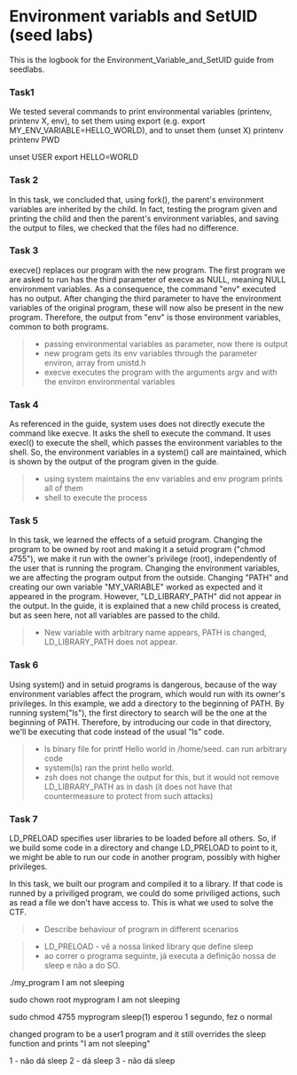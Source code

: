 # Environment variabls and SetUID (seed labs)
This is the logbook for the Environment_Variable_and_SetUID guide from seedlabs.

### Task1
We tested several commands to print environmental variables (printenv, printenv X, env), to set them using export (e.g. export MY_ENV_VARIABLE=HELLO_WORLD), and to unset them (unset X)
printenv
printenv PWD

unset USER
export HELLO=WORLD


### Task 2
In this task, we concluded that, using fork(), the parent's environment variables are inherited by the child. In fact, testing the program given and printing the child and then the parent's environment variables, and saving the output to files, we checked that the files had no difference.


### Task 3
execve() replaces our program with the new program. The first program we are asked to run has the third parameter of execve as NULL, meaning NULL environment variables. As a consequence, the command "env" executed has no output.
After changing the third parameter to have the environment variables of the original program, these will now also be present in the new program. Therefore, the output from "env" is those environment variables, common to both programs.


> - passing environmental variables as parameter, now there is output
> - new program gets its env variables through the parameter environ, array from unistd.h
> - execve executes the program with the arguments argv and with the environ environmental variables

### Task 4
As referenced in the guide, system uses does not directly execute the command like execve. It asks the shell to execute the command. It uses execl() to execute the shell, which passes the environment variables to the shell. So, the environment variables in a system() call are maintained, which is shown by the output of the program given in the guide.

> - using system maintains the env variables and env program prints all of them
> - shell to execute the process

### Task 5
In this task, we learned the effects of a setuid program.
Changing the program to be owned by root and making it a setuid program ("chmod `4`755"), we make it run with the owner's privilege (root), independently of the user that is running the program.
Changing the environment variables, we are affecting the program output from the outside. Changing "PATH" and creating our own variable "MY_VARIABLE" worked as expected and it appeared in the program. However, "LD_LIBRARY_PATH" did not appear in the output.
In the guide, it is explained that a new child process is created, but as seen here, not all variables are passed to the child.


> - New variable with arbitrary name appears, PATH is changed, LD_LIBRARY_PATH does not appear.

### Task 6
Using system() and in setuid programs is dangerous, because of the way environment variables affect the program, which would run with its owner's privileges.
In this example, we add a directory to the beginning of PATH. By running system("ls"), the first directory to search will be the one at the beginning of PATH. Therefore, by introducing our code in that directory, we'll be executing that code instead of the usual "ls" code.

> - ls binary file for printf Hello world in /home/seed. can run arbitrary code
> - system(ls) ran the print hello world.
> - zsh does not change the output for this, but it would not remove LD_LIBRARY_PATH as in dash (it does not have that countermeasure to protect from such attacks)


### Task 7
LD_PRELOAD specifies user libraries to be loaded before all others. So, if we build some code in a directory and change LD_PRELOAD to point to it, we might be able to run our code in another program, possibly with higher privileges.

In this task, we built our program and compiled it to a library. If that code is runned by a priviliged program, we could do some priviliged actions, such as read a file we don't have access to. This is what we used to solve the CTF.

> - Describe behaviour of program in different scenarios

> - LD_PRELOAD - vê a nossa linked library que define sleep
> - ao correr o programa seguinte, já executa a definição nossa de sleep e não a do SO.

./my_program
I am not sleeping

sudo chown root myprogram
I am not sleeping

sudo chmod 4755 myprogram
sleep(1) esperou 1 segundo, fez o normal

changed program to be a user1 program and it still overrides the sleep function and prints "I am not sleeping"


1 - não dá sleep
2 - dá sleep
3 - não dá sleep



